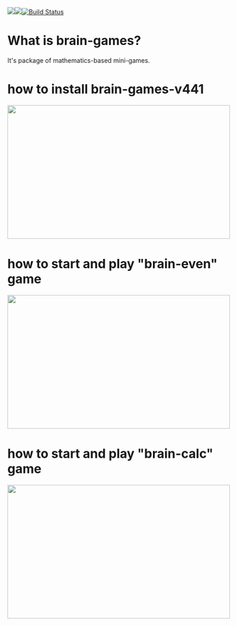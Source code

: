 <a href="https://codeclimate.com/github/sithari41441/project-lvl1-s462/maintainability"><img src="https://api.codeclimate.com/v1/badges/2df1c6c0790c965455fb/maintainability" /></a><a href="https://codeclimate.com/github/sithari41441/project-lvl1-s462/test_coverage"><img src="https://api.codeclimate.com/v1/badges/2df1c6c0790c965455fb/test_coverage" /></a>[![Build Status](https://travis-ci.org/sithari41441/project-lvl1-s462.svg?branch=master)](https://travis-ci.org/sithari41441/project-lvl1-s462)

# What is brain-games?

It's package of mathematics-based mini-games.

# how to install brain-games-v441

<a href="https://asciinema.org/a/oS7vcMKnaZJtju8hyCx42ELN6" target="_blank"><img src="https://asciinema.org/a/oS7vcMKnaZJtju8hyCx42ELN6.svg" width="500" height="300" /></a>

# how to start and play "brain-even" game

<a href="https://asciinema.org/a/ZKHFRZm7KUD2YIJ2rYLE42Bc5" target="_blank"><img src="https://asciinema.org/a/ZKHFRZm7KUD2YIJ2rYLE42Bc5.svg" width="500" height="300" /></a>

# how to start and play "brain-calc" game

<a href="https://asciinema.org/a/rXQswVomXsv0PodpohYzaqiqM" target="_blank"><img src="https://asciinema.org/a/rXQswVomXsv0PodpohYzaqiqM.svg" width="500" height="300" /></a>